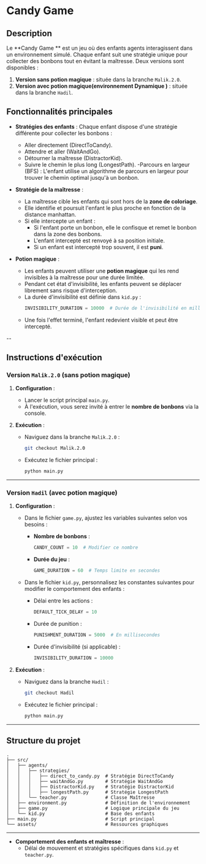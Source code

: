 # Candy Game 

## Description

Le **Candy Game ** est un jeu  où des enfants agents interagissent dans un environnement simulé. Chaque enfant suit une stratégie unique pour collecter des bonbons tout en évitant la maîtresse. Deux versions sont disponibles :

1. **Version sans potion magique** : située dans la branche `Malik.2.0`.
2. **Version avec potion magique(environnement Dynamique )** : située dans la branche `Hadil`.

## Fonctionnalités principales

- **Stratégies des enfants** : Chaque enfant dispose d'une stratégie différente pour collecter les bonbons :
  - Aller directement (DirectToCandy).
  - Attendre et aller (WaitAndGo).
  - Détourner la maîtresse (DistractorKid).
  - Suivre le chemin le plus long (LongestPath).
  -Parcours en largeur (BFS) : L'enfant utilise un algorithme de parcours en largeur pour trouver le chemin optimal jusqu'à un bonbon.

- **Stratégie de la maîtresse** :
  - La maîtresse cible les enfants qui sont hors de la **zone de coloriage**.
  - Elle identifie et poursuit l'enfant le plus proche en fonction de la distance manhattan.
  - Si elle intercepte un enfant :
    - Si l'enfant porte un bonbon, elle le confisque et remet le bonbon dans la zone des bonbons.
    - L'enfant intercepté est renvoyé à sa position initiale.
    - Si un enfant est intercepté trop souvent, il est **puni**.

- **Potion magique** :
  - Les enfants peuvent utiliser une **potion magique** qui les rend invisibles à la maîtresse pour une durée limitée.
  - Pendant cet état d'invisibilité, les enfants peuvent se déplacer librement sans risque d'interception.
  - La durée d'invisibilité est définie dans `kid.py` :
    ```python
    INVISIBILITY_DURATION = 10000  # Durée de l'invisibilité en millisecondes
    ```
  - Une fois l'effet terminé, l'enfant redevient visible et peut être intercepté.

--

## Instructions d'exécution

### Version `Malik.2.0` (sans potion magique)

1. **Configuration** :
   - Lancer le script principal `main.py`.
   - À l'exécution, vous serez invité à entrer le **nombre de bonbons** via la console.

2. **Exécution** :
   - Naviguez dans la branche `Malik.2.0` :
     ```bash
     git checkout Malik.2.0
     ```
   - Exécutez le fichier principal :
     ```bash
     python main.py
     ```

---

### Version `Hadil` (avec potion magique)

1. **Configuration** :
   - Dans le fichier `game.py`, ajustez les variables suivantes selon vos besoins :
     - **Nombre de bonbons** :
       ```python
       CANDY_COUNT = 10  # Modifier ce nombre
       ```
     - **Durée du jeu** :
       ```python
       GAME_DURATION = 60  # Temps limite en secondes
       ```

   - Dans le fichier `kid.py`, personnalisez les constantes suivantes pour modifier le comportement des enfants :
     - Délai entre les actions :
       ```python
       DEFAULT_TICK_DELAY = 10
       ```
     - Durée de punition :
       ```python
       PUNISHMENT_DURATION = 5000  # En millisecondes
       ```
     - Durée d'invisibilité (si applicable) :
       ```python
       INVISIBILITY_DURATION = 10000
       ```

2. **Exécution** :
   - Naviguez dans la branche `Hadil` :
     ```bash
     git checkout Hadil
     ```
   - Exécutez le fichier principal :
     ```bash
     python main.py
     ```

---

## Structure du projet

```
.
├── src/
│   ├── agents/
│   │   ├── strategies/
│   │   │   ├── direct_to_candy.py  # Stratégie DirectToCandy
│   │   │   ├── waitAndGo.py        # Stratégie WaitAndGo
│   │   │   ├── DistractorKid.py    # Stratégie DistractorKid
│   │   │   ├── longestPath.py      # Stratégie LongestPath
│   │   └── teacher.py              # Classe Maîtresse
│   ├── environment.py              # Définition de l'environnement
│   ├── game.py                     # Logique principale du jeu
│   └── kid.py                      # Base des enfants
├── main.py                         # Script principal
└── assets/                         # Ressources graphiques
```

---


- **Comportement des enfants et maîtresse** :
  - Délai de mouvement et stratégies spécifiques dans `kid.py` et `teacher.py`.
